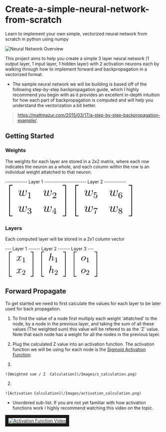 # Create-a-simple-neural-network-from-scratch
Learn to implement your own simple, vectorized neural network from scratch in python using numpy

![Neural Network Overview](https://matthewmazur.files.wordpress.com/2018/03/neural_network-9.png)  

This project aims to help you create a simple 3 layer neural network (1 output layer, 1 input layer, 1 hidden layer) with 2 activation neurons each by walking through how to implement forward and backpropagation in a vectorized format.   
  
- The sample neural network we will be building is based off of the following step-by-step backpropagation guide, which I highly recommend you begin with as it provides an excellent in-depth intuition for how each part of backpropagation is computed and will help you understand the vectorization a bit better.

> https://mattmazur.com/2015/03/17/a-step-by-step-backpropagation-example/.  




## Getting Started

### Weights  
The weights for each layer are stored in a 2x2 matrix, where each row indicates the neuron as a whole, and each column within the row is an individual weight attatched to that neuron. 
  
----------- Layer 1 --------------------- Layer 2 -----------  
![Layer1_weights](/Images/layer1_weights.png) ![Layer1_weights](/Images/layer2_weights.png)

### Layers  
Each computed layer will be stored in a 2x1 column vector 
  
--- Layer 1 ------ Layer 2 ------ Layer 3 ---  
![Layer1](/Images/Layer1.png) ![Layer2](/Images/layer2.png) ![Layer3](/Images/layer3.png)
  

## Forward Propagate

To get started we need to first calculate the values for each layer to be later used for back propagation.  

1. To find the value of a node first multiply each weight 'attatched' to the node, by a node in the previous layer, and taking the sum of all these values (The weighted sum) this value will be refered to as the 'Z' value. Note that each node has a weight for all the nodes in the previous layer. 
  
2. Plug the calculated Z value into an activation function. The activation function we will be using for each node is the [Sigmoid Activation Function](https://en.wikipedia.org/wiki/Sigmoid_function).   
  
  1.  
    ![Weighted sum / Z  Calculation](/Images/z_calculation.png)   
  2.  
    ![Activation Calculation](/Images/activation_calculation.png)  

   * Unordered sub-list. If you are not yet familiar with how activation functions work I highly recommend watching this video on the topic.

<a href="http://www.youtube.com/watch?feature=player_embedded&v=m0pIlLfpXWE
" target="_blank"><img src="http://img.youtube.com/vi/m0pIlLfpXWE/0.jpg"
alt="Activation Function Video" width="220" height="160" border="10" /></a>



